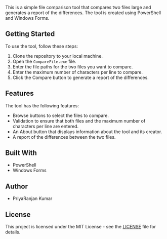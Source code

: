 This is a simple file comparison tool that compares two files large and generates a report of the differences. The tool is created using PowerShell and Windows Forms.

## Getting Started

To use the tool, follow these steps:

1. Clone the repository to your local machine.
2. Open the `CompareFile.exe` file.
3. Enter the file paths for the two files you want to compare.
4. Enter the maximum number of characters per line to compare.
5. Click the Compare button to generate a report of the differences.

## Features

The tool has the following features:

- Browse buttons to select the files to compare.
- Validation to ensure that both files and the maximum number of characters per line are entered.
- An About button that displays information about the tool and its creator.
- A report of the differences between the two files.

## Built With

- PowerShell
- Windows Forms

## Author

- PriyaRanjan Kumar

## License

This project is licensed under the MIT License - see the [LICENSE](LICENSE) file for details.
